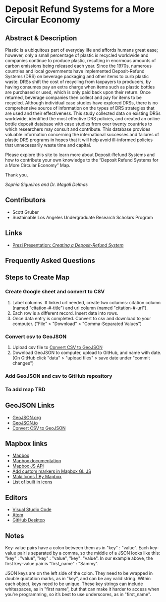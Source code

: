 # Deposit Refund Systems for a More Circular Economy


## Abstract & Description 

Plastic is a ubiquitous part of everyday life and affords humans great ease; however, only a small percentage of plastic is recycled worldwide and companies continue to produce plastic, resulting in enormous amounts of carbon emissions being released each year. Since the 1970s, numerous countries and local governments have implemented Deposit-Refund Systems (DRS) on beverage packaging and other items to curb plastic waste. DRSs shift the cost of recycling from taxpayers to producers, by having consumes pay an extra charge when items such as plastic bottles are purchased or used, which is only paid back upon their return. Once returned, beverage companies then collect and pay for items to be recycled. Although individual case studies have explored DRSs, there is no comprehensive source of information on the types of DRS strategies that are used and their effectiveness. This study collected data on existing DRSs worldwide, identified the most effective DRS policies, and created an online bottle deposit database with case studies from over twenty countries to which researchers may consult and contribute. This database provides valuable information concerning the international successes and failures of plastic DRS programs in hopes that it will help avoid ill-informed policies that unnecessarily waste time and capital. 

Please explore this site to learn more about Deposit-Refund Systems and how to contribute your own knowledge to the “Deposit Refund Systems for a More Circular Economy” Map. 

Thank you, 

*Sophia Siqueiros and Dr. Magali Delmas*  

## Contributors 

* Scott Gruber
* Sustainable Los Angeles Undergraduate Research Scholars Program 


## Links
* [Prezi Presentation: *Creating a Deposit-Refund System*](https://prezi.com/view/XxnK7C87WarT9tln7qJG/)


## Frequently Asked Questions 




## Steps to Create Map 

### Create Google sheet and convert to CSV
1. Label columns. If linked url needed, create two columns: citation column (named "citation-#-title") and url column (named "citation-#-url").
1. Each row is a different record. Insert data into rows.
1. Once data entry is completed. Convert to csv and download to your computer. ("File" > "Download" > "Comma-Separated Values") 

### Convert csv to GeoJSON 
1. Upload csv file to [Convert CSV to GeoJSON](http://convertcsv.com/csv-to-geojson.htm)
1. Download GeoJSON to computer, upload to GitHub, and name with date. (On GitHub click "data" > "upload files" > save date under "commit changes") 

### Add GeoJSON and csv to GitHub repository

### To add map TBD

## GeoJSON Links
* [GeoJSON.org](http://geojson.org/)
* [GeoJSON.io](http://geojson.io)
* [Convert CSV to GeoJSON](http://convertcsv.com/csv-to-geojson.htm)

## Mapbox links
* [Mapbox](https://www.mapbox.com/)
* [Mapbox documentation](https://docs.mapbox.com/)
* [Mapbox JS API](https://docs.mapbox.com/mapbox.js/api/v3.2.1/)
* [Add custom markers in Mapbox GL JS](https://docs.mapbox.com/help/tutorials/custom-markers-gl-js/)
* [Maki Icons | By Mapbox](https://www.mapbox.com/maki-icons/)
* [List of built in icons](https://gis.stackexchange.com/questions/219241/list-of-available-marker-symbols)

## Editors
* [Visual Studio Code](https://code.visualstudio.com/)
* [Atom](https://atom.io/)
* [GitHub Desktop](https://desktop.github.com/)


## Notes
Key-value pairs have a colon between them as in "key" : "value". Each key-value pair is separated by a comma, so the middle of a JSON looks like this: "key" : "value", "key" : "value", "key": "value". In our example above, the first key-value pair is "first_name" : "Sammy".

JSON keys are on the left side of the colon. They need to be wrapped in double quotation marks, as in "key", and can be any valid string. Within each object, keys need to be unique. These key strings can include whitespaces, as in "first name", but that can make it harder to access when you’re programming, so it’s best to use underscores, as in "first_name".
